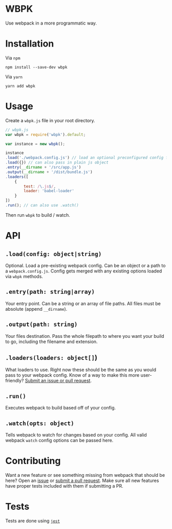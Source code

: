# WBPK

Use webpack in a more programmatic way.

# Installation

Via `npm`

`npm install --save-dev wbpk`

Via `yarn`

`yarn add wbpk`

# Usage

Create a `wbpk.js` file in your root directory.

```js
// wbpk.js
var wbpk = require('wbpk').default;

var instance = new wbpk();

instance
.load('./webpack.config.js') // load an optional preconfigured config file
.load({}) // can also pass in plain js object
.entry(__dirname + '/src/app.js')
.output(__dirname + '/dist/bundle.js')
.loaders([
    {
        test: /\.js$/,
        loader: 'babel-loader'
    }
])
.run(); // can also use .watch()
```

Then run `wbpk` to build / watch.

# API

## `.load(config: object|string)`

Optional. Load a pre-existing webpack config. Can be an object or a path to a `webpack.config.js`. Config gets merged with any existing options loaded via `wbpk` methods.

## `.entry(path: string|array)`

Your entry point. Can be a string or an array of file paths. All files must be absolute (append `__dirname`).

## `.output(path: string)`

Your files destination. Pass the whole filepath to where you want your build to go, including the filename and extension.

## `.loaders(loaders: object[]`)

What loaders to use. Right now these should be the same as you would pass to your webpack config. Know of a way to make this more user-friendly? [Submit an issue or pull request](https://github.com/wbdvcl/wbpk/issues).

## `.run()`

Executes webpack to build based off of your config.

## `.watch(opts: object)`

Tells webpack to watch for changes based on your config. All valid webpack `watch` config options can be passed here.

# Contributing

Want a new feature or see something missing from webpack that should be here? Open an [issue](https://github.com/wbdvcl/wbpk/issues) or [submit a pull request](https://github.com/wbdvcl/wbpk/pulls). Make sure all new features have proper tests included with them if submitting a PR.

# Tests

Tests are done using [`jest`](https://facebook.github.io/jest/)

